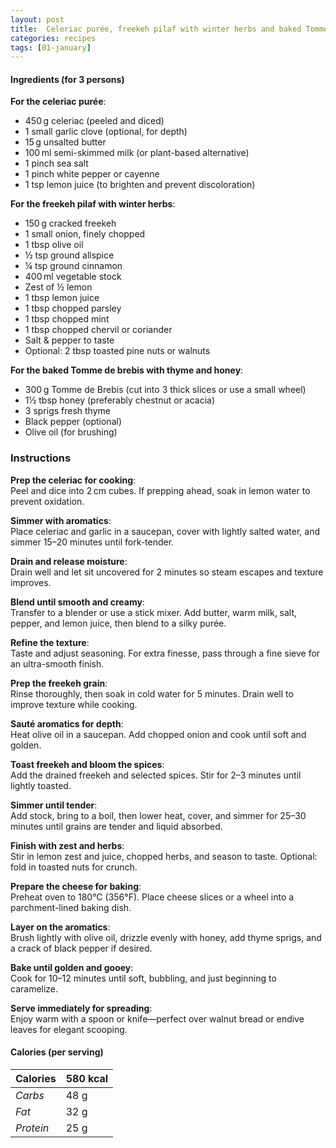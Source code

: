 ```yaml
---
layout: post
title:  Celeriac purée, freekeh pilaf with winter herbs and baked Tomme de brebis with thyme and honey
categories: recipes
tags: [01-january]
---
```


#### Ingredients (for 3 persons)

**For the celeriac purée**:
- 450 g celeriac (peeled and diced)
- 1 small garlic clove (optional, for depth)
- 15 g unsalted butter
- 100 ml semi-skimmed milk (or plant-based alternative)
- 1 pinch sea salt
- 1 pinch white pepper or cayenne
- 1 tsp lemon juice (to brighten and prevent discoloration)

**For the freekeh pilaf with winter herbs**:
- 150 g cracked freekeh
- 1 small onion, finely chopped
- 1 tbsp olive oil
- ½ tsp ground allspice
- ¼ tsp ground cinnamon
- 400 ml vegetable stock
- Zest of ½ lemon
- 1 tbsp lemon juice
- 1 tbsp chopped parsley
- 1 tbsp chopped mint
- 1 tbsp chopped chervil or coriander
- Salt & pepper to taste
- Optional: 2 tbsp toasted pine nuts or walnuts

**For the baked Tomme de brebis with thyme and honey**:
- 300 g Tomme de Brebis (cut into 3 thick slices or use a small wheel)
- 1½ tbsp honey (preferably chestnut or acacia)
- 3 sprigs fresh thyme
- Black pepper (optional)
- Olive oil (for brushing)

### Instructions

**Prep the celeriac for cooking**: <br/>
Peel and dice into 2 cm cubes. If prepping ahead, soak in lemon water to prevent oxidation.

**Simmer with aromatics**: <br/>
Place celeriac and garlic in a saucepan, cover with lightly salted water, and simmer 15–20 minutes until fork-tender.

**Drain and release moisture**: <br/>
Drain well and let sit uncovered for 2 minutes so steam escapes and texture improves.

**Blend until smooth and creamy**: <br/>
Transfer to a blender or use a stick mixer. Add butter, warm milk, salt, pepper, and lemon juice, then blend to a silky purée.

**Refine the texture**: <br/>
Taste and adjust seasoning. For extra finesse, pass through a fine sieve for an ultra-smooth finish.

**Prep the freekeh grain**: <br/>
Rinse thoroughly, then soak in cold water for 5 minutes. Drain well to improve texture while cooking.

**Sauté aromatics for depth**: <br/>
Heat olive oil in a saucepan. Add chopped onion and cook until soft and golden.

**Toast freekeh and bloom the spices**: <br/>
Add the drained freekeh and selected spices. Stir for 2–3 minutes until lightly toasted.

**Simmer until tender**: <br/>
Add stock, bring to a boil, then lower heat, cover, and simmer for 25–30 minutes until grains are tender and liquid absorbed.

**Finish with zest and herbs**: <br/>
Stir in lemon zest and juice, chopped herbs, and season to taste. Optional: fold in toasted nuts for crunch.

**Prepare the cheese for baking**: <br/>
Preheat oven to 180°C (356°F). Place cheese slices or a wheel into a parchment-lined baking dish.

**Layer on the aromatics**: <br/>
Brush lightly with olive oil, drizzle evenly with honey, add thyme sprigs, and a crack of black pepper if desired.

**Bake until golden and gooey**: <br/>
Cook for 10–12 minutes until soft, bubbling, and just beginning to caramelize.

**Serve immediately for spreading**: <br/>
Enjoy warm with a spoon or knife—perfect over walnut bread or endive leaves for elegant scooping.

#### Calories (per serving)

| **Calories** | 580 kcal |
| ----------- | ----------- |
| *Carbs*     | 48 g       |
| *Fat*       | 32 g       |
| *Protein*   | 25 g        |
